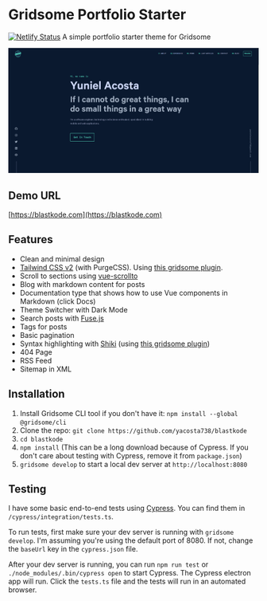 # Gridsome Portfolio Starter

[![Netlify Status](https://api.netlify.com/api/v1/badges/6524ca6f-ab89-431b-bfb4-57c814094dfd/deploy-status)](https://app.netlify.com/sites/blastkode/deploys)
A simple portfolio starter theme for Gridsome

![screenshot](screenshots/demo.png)

## Demo URL

[https://blastkode.com](https://blastkode.com)

## Features

-   Clean and minimal design
-   [Tailwind CSS v2](https://tailwindcss.com) (with PurgeCSS). Using [this gridsome plugin](https://gridsome.org/plugins/gridsome-plugin-tailwindcss).
-   Scroll to sections using [vue-scrollto](https://github.com/rigor789/vue-scrollto)
-   Blog with markdown content for posts
-   Documentation type that shows how to use Vue components in Markdown (click Docs)
-   Theme Switcher with Dark Mode
-   Search posts with [Fuse.js](https://fusejs.io)
-   Tags for posts
-   Basic pagination
-   Syntax highlighting with [Shiki](https://shiki.matsu.io) (using [this gridsome plugin](https://gridsome.org/plugins/gridsome-plugin-remark-shiki))
-   404 Page
-   RSS Feed
-   Sitemap in XML

## Installation

1. Install Gridsome CLI tool if you don't have it: `npm install --global @gridsome/cli`
1. Clone the repo: `git clone https://github.com/yacosta738/blastkode`
1. `cd blastkode`
1. `npm install` (This can be a long download because of Cypress. If you don't care about testing with Cypress, remove it from `package.json`)
1. `gridsome develop` to start a local dev server at `http://localhost:8080`

## Testing

I have some basic end-to-end tests using [Cypress](https://cypress.io). You can find them in `/cypress/integration/tests.ts`.

To run tests, first make sure your dev server is running with `gridsome develop`. I'm assuming you're using the default port of 8080. If not, change the `baseUrl` key in the `cypress.json` file.

After your dev server is running, you can run `npm run test` or `./node_modules/.bin/cypress open` to start Cypress. The Cypress electron app will run. Click the `tests.ts` file and the tests will run in an automated browser.
